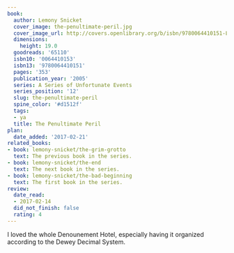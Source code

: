 ```yaml
---
book:
  author: Lemony Snicket
  cover_image: the-penultimate-peril.jpg
  cover_image_url: http://covers.openlibrary.org/b/isbn/9780064410151-L.jpg
  dimensions:
    height: 19.0
  goodreads: '65110'
  isbn10: '0064410153'
  isbn13: '9780064410151'
  pages: '353'
  publication_year: '2005'
  series: A Series of Unfortunate Events
  series_position: '12'
  slug: the-penultimate-peril
  spine_color: '#d1512f'
  tags:
  - ya
  title: The Penultimate Peril
plan:
  date_added: '2017-02-21'
related_books:
- book: lemony-snicket/the-grim-grotto
  text: The previous book in the series.
- book: lemony-snicket/the-end
  text: The next book in the series.
- book: lemony-snicket/the-bad-beginning
  text: The first book in the series.
review:
  date_read:
  - 2017-02-14
  did_not_finish: false
  rating: 4
---
```


I loved the whole Denounement Hotel, especially having it organized according to the Dewey Decimal System.
